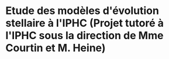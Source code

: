 # Etude des modèles d'évolution stellaire à l'IPHC (Projet tutoré à l'IPHC sous la direction de Mme Courtin et M. Heine)
